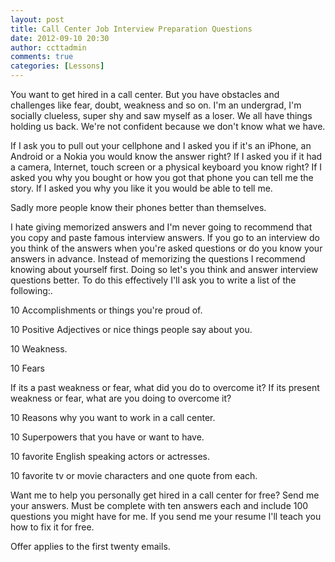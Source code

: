 ```yaml
---
layout: post
title: Call Center Job Interview Preparation Questions
date: 2012-09-10 20:30
author: ccttadmin
comments: true
categories: [Lessons]
---
```

You want to get hired in a call center.
But you have obstacles and challenges like fear, doubt, weakness and so on. I'm an undergrad, I'm socially clueless, super shy and saw myself as a loser. We all have things holding us back. We're not confident because we don't know what we have.

If I ask you to pull out your cellphone and I asked you if it's an iPhone, an Android or a Nokia you would know the answer right? If I asked you if it had a camera, Internet, touch screen or a physical keyboard you know right? If I asked you why you bought or how you got that phone you can tell me the story. If I asked you why you like it you would be able to tell me.

Sadly more people know their phones better than themselves.

I hate giving memorized answers and I'm never going to recommend that you copy and paste famous interview answers. If you go to an interview do you think of the answers when you're asked questions or do you know your answers in advance. Instead of memorizing the questions I recommend knowing about yourself first. Doing so let's you think and answer interview questions better. To do this effectively I'll ask you to write a list of the following:.

10 Accomplishments or things you're proud of.

10 Positive Adjectives or nice things people say about you.

10 Weakness.

10 Fears

If its a past weakness or fear, what did you do to overcome it? If its present weakness or fear, what are you doing to overcome it?

10 Reasons why you want to work in a call center.

10 Superpowers that you have or want to have.

10 favorite English speaking actors or actresses.

10 favorite tv or movie characters and one quote from each.

Want me to help you personally get hired in a call center for free? Send me your answers. Must be complete with ten answers each and include 100 questions you might have for me. If you send me your resume I'll teach you how to fix it for free.

Offer applies to the first twenty emails.
